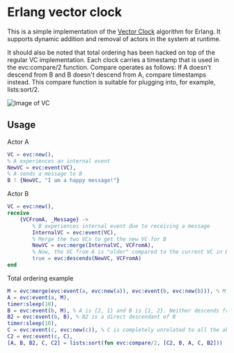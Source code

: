 # Erlang vector clock
This is a simple implementation of the [Vector Clock](http://en.wikipedia.org/wiki/Vector_clock) algorithm for Erlang.
It supports dynamic addition and removal of actors in the system at runtime.

It should also be noted that total ordering has been hacked on top of the regular VC implementation.
Each clock carries a timestamp that is used in the evc:compare/2 function. Compare operates as follows:
If A doesn't descend from B and B doesn't descend from A, compare timestamps instead. This compare function is
suitable for plugging into, for example, lists:sort/2.


![Image of VC](http://upload.wikimedia.org/wikipedia/commons/thumb/5/55/Vector_Clock.svg/725px-Vector_Clock.svg.png)


## Usage
Actor A
```erlang
VC = evc:new(),
% A experiences an internal event
NewVC = evc:event(VC),
% A sends a message to B
B ! {NewVC, "I am a happy message!"}
```
Actor B
```erlang
VC = evc:new(),
receive
    {VCFromA, _Message} ->
        % B experiences internal event due to receiving a message
        InternalVC = evc:event(VC),
        % Merge the two VCs to get the new VC for B
        NewVC = evc:merge(InternalVC, VCFromA),
        % Now, the VC from A is "older" compared to the current VC in B
        true = evc:descends(NewVC, VCFromA)
end
```


Total ordering example
```erlang
M = evc:merge(evc:event(a, evc:new(a)), evc:event(b, evc:new(b))), % M is {1, 1} - 1 event in actor A and 1 event in actor B
A = evc:event(a, M),
timer:sleep(10),
B = evc:event(b, M), % A is {2, 1} and B is {1, 2}. Neither descends from either, however timestamp from B is newer
B2 = evc:event(b, B), % B2 is a direct descendant of B
timer:sleep(10),
C = evc:event(c, evc:new(c)), % C is completely unrelated to all the above clocks. Again, timestamp will be used.
C2 = evc:event(c, C),
[A, B, B2, C, C2] = lists:sort(fun evc:compare/2, [C2, B, A, C, B2]))
```